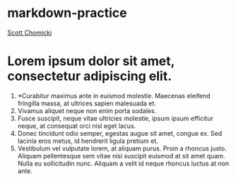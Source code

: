 # markdown-practice
[Scott Chomicki](https://www.linkedin.com/in/schomicki/)
# Lorem ipsum dolor sit amet, consectetur adipiscing elit. 
1. *Curabitur maximus ante in euismod molestie. Maecenas eleifend fringilla massa, at ultrices sapien malesuada et. 
2. Vivamus aliquet neque non enim porta sodales. 
3. Fusce suscipit, neque vitae ultricies molestie, ipsum ipsum efficitur neque, at consequat orci nisl eget lacus.
4.  Donec tincidunt odio semper, egestas augue sit amet, congue ex. Sed lacinia eros metus, id hendrerit ligula pretium et. 
5.  Vestibulum vel vulputate lorem, at aliquam purus. Proin a rhoncus justo. Aliquam pellentesque sem vitae nisi suscipit euismod at sit amet quam. Nulla eu sollicitudin nunc. Aliquam a velit id neque rhoncus luctus at non ante.
